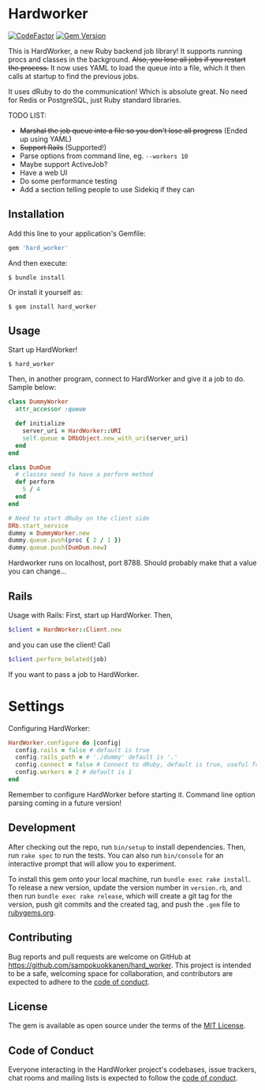 # Hardworker

[![CodeFactor](https://www.codefactor.io/repository/github/sampokuokkanen/hard_worker/badge)](https://www.codefactor.io/repository/github/sampokuokkanen/hard_worker) [![Gem Version](https://badge.fury.io/rb/hard_worker.svg)](https://badge.fury.io/rb/hard_worker)

This is HardWorker, a new Ruby backend job library! It supports running procs and classes in the background. 
 ~~Also, you lose all jobs if you restart the process.~~ It now uses YAML to load the queue into a file, which it then calls at startup to find the previous jobs. 

It uses dRuby to do the communication! Which is absolute great. No need for Redis or PostgreSQL, just Ruby standard libraries. 

TODO LIST: 
- ~~Marshal the job queue into a file so you don't lose all progress~~
  (Ended up using YAML)
- ~~Support Rails~~ (Supported!)
- Parse options from command line, eg. `--workers 10`
- Maybe support ActiveJob?
- Have a web UI
- Do some performance testing
- Add a section telling people to use Sidekiq if they can

## Installation

Add this line to your application's Gemfile:

```ruby
gem 'hard_worker'
```

And then execute:

    $ bundle install

Or install it yourself as:

    $ gem install hard_worker

## Usage

Start up HardWorker! 

    $ hard_worker

Then, in another program, connect to HardWorker and give it a job to do. 
Sample below:

```ruby
class DummyWorker
  attr_accessor :queue

  def initialize
    server_uri = HardWorker::URI
    self.queue = DRbObject.new_with_uri(server_uri)
  end
end

class DumDum
  # classes need to have a perform method
  def perform
    5 / 4
  end
end

# Need to start dRuby on the client side
DRb.start_service
dummy = DummyWorker.new
dummy.queue.push(proc { 2 / 1 })
dummy.queue.push(DumDum.new)
```

Hardworker runs on localhost, port 8788. Should probably make that a value you can change...

## Rails

Usage with Rails:
First, start up HardWorker. 
Then, 
```ruby
$client = HardWorker::Client.new
```

and you can use the client! 
Call 

```ruby
$client.perform_belated(job)
```
If you want to pass a job to HardWorker. 

# Settings
Configuring HardWorker:

```ruby
HardWorker.configure do |config|
  config.rails = false # default is true
  config.rails_path = # './dummy' default is '.'
  config.connect = false # Connect to dRuby, default is true, useful for testing only
  config.workers = 2 # default is 1
end
```
Remember to configure HardWorker before starting it. 
Command line option parsing coming in a future version! 

## Development

After checking out the repo, run `bin/setup` to install dependencies. Then, run `rake spec` to run the tests. You can also run `bin/console` for an interactive prompt that will allow you to experiment.

To install this gem onto your local machine, run `bundle exec rake install`. To release a new version, update the version number in `version.rb`, and then run `bundle exec rake release`, which will create a git tag for the version, push git commits and the created tag, and push the `.gem` file to [rubygems.org](https://rubygems.org).

## Contributing

Bug reports and pull requests are welcome on GitHub at https://github.com/sampokuokkanen/hard_worker. This project is intended to be a safe, welcoming space for collaboration, and contributors are expected to adhere to the [code of conduct](https://github.com/[USERNAME]/hardworker/blob/master/CODE_OF_CONDUCT.md).

## License

The gem is available as open source under the terms of the [MIT License](https://opensource.org/licenses/MIT).

## Code of Conduct

Everyone interacting in the HardWorker project's codebases, issue trackers, chat rooms and mailing lists is expected to follow the [code of conduct](https://github.com/[USERNAME]/hardworker/blob/master/CODE_OF_CONDUCT.md).

